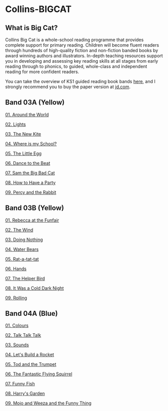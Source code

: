 # Collins-BIGCAT

## What is Big Cat?

Collins Big Cat is a whole-school reading programme that provides complete support for primary reading. Children will become fluent readers through hundreds of high-quality fiction and non-fiction banded books by award winning authors and illustrators. In-depth teaching resources support you in developing and assessing key reading skills at all stages from early reading through to phonics, to guided, whole-class and independent reading for more confident readers.

You can take the overview of KS1 guided reading book bands [here](Guide_to_the_Book_Bands.pdf), and I strongly recommend you to buy the paper version at [jd.com](https://item.jd.com/12207070.html).

## Band 03A (Yellow)

[01. Around the World](./Read_to_Succeed_Band_03A\(Yellow\)/01.Around-the-World.md)

[02. Lights](./Read_to_Succeed_Band_03A\(Yellow\)/02.Lights.md)

[03. The New Kite](./Read_to_Succeed_Band_03A\(Yellow\)/03.The-New-Kite.md)

[04. Where is my School?](./Read_to_Succeed_Band_03A\(Yellow\)/04.Where-is-my-School.md)

[05. The Little Egg](./Read_to_Succeed_Band_03A\(Yellow\)/05.The-Little-Egg.md)

[06. Dance to the Beat](./Read_to_Succeed_Band_03A\(Yellow\)/06.Dance-to-the-Beat.md)

[07. Sam the Big Bad Cat](./Read_to_Succeed_Band_03A\(Yellow\)/07.Sam-the-Big-Bad-Cat.md)

[08. How to Have a Party](./Read_to_Succeed_Band_03A\(Yellow\)/08.How-to-Have-a-Party.md)

[09. Percy and the Rabbit](./Read_to_Succeed_Band_03A\(Yellow\)/09.Percy-and-the-Rabbit.md)

## Band 03B (Yellow)

[01. Rebecca at the Funfair](./Read_to_Succeed_Band_03B\(Yellow\)/01.Rebecca-at-the-Funfair.md)

[02. The Wind](./Read_to_Succeed_Band_03B\(Yellow\)/02.The-Wind.md)

[03. Doing Nothing](./Read_to_Succeed_Band_03B\(Yellow\)/03.Doing-Nothing.md)

[04. Water Bears](./Read_to_Succeed_Band_03B\(Yellow\)/04.Water-Bears.md)

[05. Rat-a-tat-tat](./Read_to_Succeed_Band_03B\(Yellow\)/05.Rat-a-tat-tat.md)

[06. Hands](./Read_to_Succeed_Band_03B\(Yellow\)/06.Hands.md)

[07. The Helper Bird](./Read_to_Succeed_Band_03B\(Yellow\)/07.The-Helper-Bird.md)

[08. It Was a Cold Dark Night](./Read_to_Succeed_Band_03B\(Yellow\)/08.It-Was-a-Cold-Dark-Night.md)

[09. Rolling](./Read_to_Succeed_Band_03B\(Yellow\)/09.Rolling.md)

## Band 04A (Blue)

[01. Colours](./Read_to_Succeed_Band_04A\(Blue\)/01.Colours.md)

[02. Talk Talk Talk](./Read_to_Succeed_Band_04A\(Blue\)/02.Talk-Talk-Talk.md)

[03. Sounds](./Read_to_Succeed_Band_04A\(Blue\)/03.Sounds.md)

[04. Let's Build a Rocket](./Read_to_Succeed_Band_04A\(Blue\)/04.Let's-Build-a-Rocket.md)

[05. Tod and the Trumpet](./Read_to_Succeed_Band_04A\(Blue\)/05.Tod-and-the-Trumpet.md)

[06. The Fantastic Flying Squirrel](./Read_to_Succeed_Band_04A\(Blue\)/06.The-Fantastic-Flying-Squirrel.md)

[07. Funny Fish](./Read_to_Succeed_Band_04A\(Blue\)/07.Funny-Fish.md)

[08. Harry's Garden](./Read_to_Succeed_Band_04A\(Blue\)/08.Harry's-Garden.md)

[09. Mojo and Weeza and the Funny Thing](./Read_to_Succeed_Band_04A\(Blue\)/09.Mojo-and-Weeza-and-the-Funny-Thing.md)
